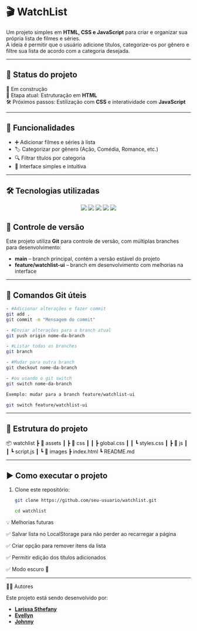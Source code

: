 # 🎬 WatchList

Um projeto simples em **HTML, CSS e JavaScript** para criar e organizar sua própria lista de filmes e séries.  
A ideia é permitir que o usuário adicione títulos, categorize-os por gênero e filtre sua lista de acordo com a categoria desejada.

---

## 📸 Status do projeto

🚧 Em construção  
📌 Etapa atual: Estruturação em **HTML**  
🛠️ Próximos passos: Estilização com **CSS** e interatividade com **JavaScript**

---

## 🚀 Funcionalidades

- ➕ Adicionar filmes e séries à lista  
- 🏷️ Categorizar por gênero (Ação, Comédia, Romance, etc.)  
- 🔍 Filtrar títulos por categoria  
- 🎨 Interface simples e intuitiva  

---

## 🛠️ Tecnologias utilizadas

<div align="center"> <a href="#"><img src="https://img.shields.io/badge/html5-%23E34F26.svg?style=for-the-badge&logo=html5&logoColor=white" /></a> <a href="#"><img src="https://img.shields.io/badge/css3-%231572B6.svg?style=for-the-badge&logo=css3&logoColor=white" /></a> <a href="#"><img src="https://img.shields.io/badge/bootstrap-%238511FA.svg?style=for-the-badge&logo=bootstrap&logoColor=white" /></a> <a href="#"><img src="https://img.shields.io/badge/javascript-%23323330.svg?style=for-the-badge&logo=javascript&logoColor=%23F7DF1E" /></a> <a href="#"><img src="https://img.shields.io/badge/git-%23F05033.svg?style=for-the-badge&logo=git&logoColor=white" /></a> </div>

## 🔄 Controle de versão

Este projeto utiliza **Git** para controle de versão, com múltiplas branches para desenvolvimento:

- **main** – branch principal, contém a versão estável do projeto  
- **feature/watchlist-ui** – branch em desenvolvimento com melhorias na interface  

---

## 💾 Comandos Git úteis
```bash
- #Adicionar alterações e fazer commit
git add .
git commit -m "Mensagem do commit"

- #Enviar alterações para a branch atual
git push origin nome-da-branch

- #Listar todas as branches
git branch

- #Mudar para outra branch
git checkout nome-da-branch

- #ou usando o git switch
git switch nome-da-branch

Exemplo: mudar para a branch feature/watchlist-ui

git switch feature/watchlist-ui
```
---

## 📂 Estrutura do projeto

📦 watchlist
┣ 📂 assets
┃ ┣ 📂 css
┃ ┃ ┣ global.css
┃ ┃ ┗ styles.css
┃ ┣ 📂 js
┃ ┃ ┗ script.js
┃ ┗ 📂 images
┣ index.html
┗ README.md

---

## ▶️ Como executar o projeto

1. Clone este repositório:
   ```bash
   git clone https://github.com/seu-usuario/watchlist.git

   cd watchlist

💡 Melhorias futuras

✅ Salvar lista no LocalStorage para não perder ao recarregar a página

✅ Criar opção para remover itens da lista

✅ Permitir edição dos títulos adicionados

✅ Modo escuro 🌙

---

👩‍💻 Autores

Este projeto está sendo desenvolvido por:

- [**Larissa Sthefany**](https://github.com/Larissasthefany)
- [**Evellyn**](https://github.com/Evellynvick)  
- [**Johnny**](https://github.com/Johnny7xd)  

